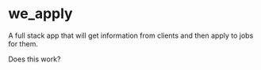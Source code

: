 # we_apply

A full stack app that will get information from clients and then apply to jobs for them.

Does this work?
